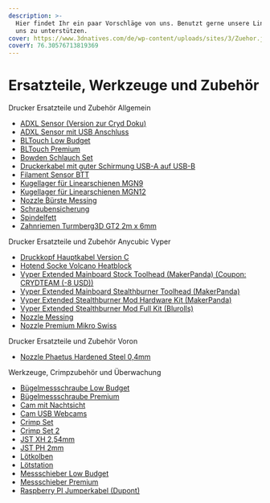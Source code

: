 ```yaml
---
description: >-
  Hier findet Ihr ein paar Vorschläge von uns. Benutzt gerne unsere Links, um
  uns zu unterstützen.
cover: https://www.3dnatives.com/de/wp-content/uploads/sites/3/Zuehor.jpg
coverY: 76.30576713819369
---
```


# Ersatzteile, Werkzeuge und Zubehör

Drucker Ersatzteile und Zubehör Allgemein&#x20;

* [ADXL Sensor (Version zur Cryd Doku)](https://arduino-projekte.info/produkt/gy-291-adxl345-3-achsen-gyroskop-beschleunigungssensor/)
* [ADXL Sensor mit USB Anschluss](https://lab4450.com/product/ksuba-adxl345/)
* [BLTouch Low Budget](https://amzn.to/3fiNNaa)
* [BLTouch Premium](https://amzn.to/3LHxJKZ)
* [Bowden Schlauch Set](https://amzn.to/3BNtk4G)
* [Druckerkabel mit guter Schirmung USB-A auf USB-B](https://amzn.to/3UyPMax)
* [Filament Sensor BTT](https://amzn.to/3AJ0LXp)
* [Kugellager für Linearschienen MGN9](https://www.kugel-winnie.de/epages/62136757.sf/sece0e5ed3a63/?ObjectPath=/Shops/62136757/Products/010101128)
* [Kugellager für Linearschienen MGN12](https://www.kugel-winnie.de/epages/62136757.sf/sece0e5ed3a63/?ObjectPath=/Shops/62136757/Products/010101043)
* [Nozzle Bürste Messing](https://amzn.to/3MQLEhu)
* [Schraubensicherung](https://amzn.to/3dIOBo4)
* [Spindelfett](https://amzn.to/3UwNrN4)
* [Zahnriemen Turmberg3D GT2 2m x 6mm](https://amzn.to/3MQLdDS)

Drucker Ersatzteile und Zubehör Anycubic Vyper

* [Druckkopf Hauptkabel Version C](https://www.3dprima.com/de/ersatzteile-zubehoer/hersteller/anycubic/anycubic-vyper-print-head-connection-cable/a-26731/?ReferrerID=13\&gclid=CjwKCAjwrqqSBhBbEiwAlQeqGjWVyTzLremFbQFbsDACdqVBTeKw-ARrHgt7JZJ9\_JFDuaBjRnFfdxoCbqwQAvD\_BwE)
* [Hotend Socke Volcano Heatblock ](https://amzn.to/3wE0xy0)
* [Vyper Extended Mainboard Stock Toolhead (MakerPanda) (Coupon: CRYDTEAM (-8 USD))](https://a.aliexpress.com/\_uABElR)
* [Vyper Extended Mainboard Stealthburner Toolhead (MakerPanda)](https://a.aliexpress.com/\_v14q39)
* [Vyper Extended Stealthburner Mod Hardware Kit (MakerPanda)](https://a.aliexpress.com/\_uyVB2q)
* [Vyper Extended Stealthburner Mod Full Kit (Blurolls)](https://a.aliexpress.com/\_ugtU5h)
* [Nozzle Messing](https://amzn.to/3LKERVC)
* [Nozzle Premium Mikro Swiss](https://amzn.to/3UDAJw9)

Drucker Ersatzteile und Zubehör Voron&#x20;

* [Nozzle Phaetus Hardened Steel 0,4mm](https://amzn.to/3SwAZLt)



Werkzeuge, Crimpzubehör und Überwachung

* [Bügelmessschraube Low Budget](https://amzn.to/3xSPDVA)
* [Bügelmessschraube Premium](https://amzn.to/3SzbbOK)
* [Cam mit Nachtsicht](https://amzn.to/3fiilZs)
* [Cam USB Webcams](https://amzn.to/3dCIVw9)
* [Crimp Set](https://amzn.to/3fn3WuU)
* [Crimp Set 2](https://amzn.to/3Cbm58i)
* [JST XH 2,54mm](https://amzn.to/3UG00Wi)
* [JST PH 2mm](https://amzn.to/3fkbyhM)
* [Lötkolben](https://amzn.to/3Rs8ePn)
* [Lötstation](https://amzn.to/3fgR5dS)
* [Messschieber Low Budget](https://amzn.to/3SC4ITv)
* [Messschieber Premium](https://amzn.to/3fmNvPD)
* [Raspberry PI Jumperkabel (Dupont)](https://amzn.to/3LJHqsv)
